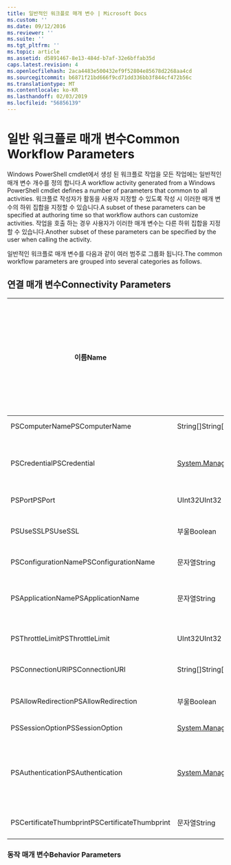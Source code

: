 ```yaml
---
title: 일반적인 워크플로 매개 변수 | Microsoft Docs
ms.custom: ''
ms.date: 09/12/2016
ms.reviewer: ''
ms.suite: ''
ms.tgt_pltfrm: ''
ms.topic: article
ms.assetid: d5891467-8e13-484d-b7af-32e6bffab35d
caps.latest.revision: 4
ms.openlocfilehash: 2aca4483e500432ef9f52804e85678d2268aa4cd
ms.sourcegitcommit: b6871f21bd666f9cd71dd336bb3f844cf472b56c
ms.translationtype: MT
ms.contentlocale: ko-KR
ms.lasthandoff: 02/03/2019
ms.locfileid: "56856139"
---
```

# <a name="common-workflow-parameters"></a><span data-ttu-id="b7fe2-102">일반 워크플로 매개 변수</span><span class="sxs-lookup"><span data-stu-id="b7fe2-102">Common Workflow Parameters</span></span>

<span data-ttu-id="b7fe2-103">Windows PowerShell cmdlet에서 생성 된 워크플로 작업을 모든 작업에는 일반적인 매개 변수 개수를 정의 합니다.</span><span class="sxs-lookup"><span data-stu-id="b7fe2-103">A workflow activity generated from a Windows PowerShell cmdlet  defines a number of parameters that common to all activities.</span></span> <span data-ttu-id="b7fe2-104">워크플로 작성자가 활동을 사용자 지정할 수 있도록 작성 시 이러한 매개 변수의 하위 집합을 지정할 수 있습니다.</span><span class="sxs-lookup"><span data-stu-id="b7fe2-104">A subset of these parameters can be specified at authoring time so that workflow authors can customize activities.</span></span> <span data-ttu-id="b7fe2-105">작업을 호출 하는 경우 사용자가 이러한 매개 변수는 다른 하위 집합을 지정할 수 있습니다.</span><span class="sxs-lookup"><span data-stu-id="b7fe2-105">Another subset of these parameters can be specified by the user when calling the activity.</span></span>

<span data-ttu-id="b7fe2-106">일반적인 워크플로 매개 변수를 다음과 같이 여러 범주로 그룹화 됩니다.</span><span class="sxs-lookup"><span data-stu-id="b7fe2-106">The common workflow parameters are grouped into several categories as follows.</span></span>

## <a name="connectivity-parameters"></a><span data-ttu-id="b7fe2-107">연결 매개 변수</span><span class="sxs-lookup"><span data-stu-id="b7fe2-107">Connectivity Parameters</span></span>

|<span data-ttu-id="b7fe2-108">이름</span><span class="sxs-lookup"><span data-stu-id="b7fe2-108">Name</span></span>|<span data-ttu-id="b7fe2-109">형식</span><span class="sxs-lookup"><span data-stu-id="b7fe2-109">Type</span></span>|<span data-ttu-id="b7fe2-110">설명</span><span class="sxs-lookup"><span data-stu-id="b7fe2-110">Description</span></span>|<span data-ttu-id="b7fe2-111">실행 시 최종 사용자가 지정할 수 있습니다.</span><span class="sxs-lookup"><span data-stu-id="b7fe2-111">Can be specified by end user at execution time?</span></span>|<span data-ttu-id="b7fe2-112">작성 시 워크플로 작성자가 지정할 수 있습니다.</span><span class="sxs-lookup"><span data-stu-id="b7fe2-112">Can be specified by workflow author at authoring time?</span></span>|<span data-ttu-id="b7fe2-113">인스턴스화할 때 워크플로 작성자가 지정할 수 있습니다.</span><span class="sxs-lookup"><span data-stu-id="b7fe2-113">Can be specified by workflow author at instantiation?</span></span>|
|----------|----------|-----------------|-----------------------------------------------------|------------------------------------------------------------|-----------------------------------------------------------|
|<span data-ttu-id="b7fe2-114">PSComputerName</span><span class="sxs-lookup"><span data-stu-id="b7fe2-114">PSComputerName</span></span>|<span data-ttu-id="b7fe2-115">String[]</span><span class="sxs-lookup"><span data-stu-id="b7fe2-115">String[]</span></span>|<span data-ttu-id="b7fe2-116">목록 작업을 시작 하는 컴퓨터 이름입니다.</span><span class="sxs-lookup"><span data-stu-id="b7fe2-116">A list of computer names for which to launch jobs.</span></span>|<span data-ttu-id="b7fe2-117">예</span><span class="sxs-lookup"><span data-stu-id="b7fe2-117">Yes</span></span>|<span data-ttu-id="b7fe2-118">예</span><span class="sxs-lookup"><span data-stu-id="b7fe2-118">Yes</span></span>|<span data-ttu-id="b7fe2-119">예</span><span class="sxs-lookup"><span data-stu-id="b7fe2-119">Yes</span></span>|
|<span data-ttu-id="b7fe2-120">PSCredential</span><span class="sxs-lookup"><span data-stu-id="b7fe2-120">PSCredential</span></span>|[<span data-ttu-id="b7fe2-121">System.Management.Automation.Pscredential</span><span class="sxs-lookup"><span data-stu-id="b7fe2-121">System.Management.Automation.Pscredential</span></span>](/dotnet/api/System.Management.Automation.PSCredential)|<span data-ttu-id="b7fe2-122">사용할 인증 자격 증명 PSComputerName 매개 변수로 지정한 컴퓨터에 로그인 합니다.</span><span class="sxs-lookup"><span data-stu-id="b7fe2-122">The authentication credential to use to login to the computers specified by the PSComputerName parameter.</span></span> <span data-ttu-id="b7fe2-123">이 매개 변수는 PSComputerName 지정 하는 경우에 유효 합니다.</span><span class="sxs-lookup"><span data-stu-id="b7fe2-123">This parameter is valid only if PSComputerName is specified.</span></span>|<span data-ttu-id="b7fe2-124">예</span><span class="sxs-lookup"><span data-stu-id="b7fe2-124">Yes</span></span>|<span data-ttu-id="b7fe2-125">예</span><span class="sxs-lookup"><span data-stu-id="b7fe2-125">Yes</span></span>|<span data-ttu-id="b7fe2-126">예</span><span class="sxs-lookup"><span data-stu-id="b7fe2-126">Yes</span></span>|
|<span data-ttu-id="b7fe2-127">PSPort</span><span class="sxs-lookup"><span data-stu-id="b7fe2-127">PSPort</span></span>|<span data-ttu-id="b7fe2-128">UInt32</span><span class="sxs-lookup"><span data-stu-id="b7fe2-128">UInt32</span></span>|<span data-ttu-id="b7fe2-129">워크플로 실행 하는 데 사용할 포트입니다.</span><span class="sxs-lookup"><span data-stu-id="b7fe2-129">The port to be used to run the workflow.</span></span>|<span data-ttu-id="b7fe2-130">예</span><span class="sxs-lookup"><span data-stu-id="b7fe2-130">Yes</span></span>|<span data-ttu-id="b7fe2-131">예</span><span class="sxs-lookup"><span data-stu-id="b7fe2-131">Yes</span></span>|<span data-ttu-id="b7fe2-132">예</span><span class="sxs-lookup"><span data-stu-id="b7fe2-132">Yes</span></span>|
|<span data-ttu-id="b7fe2-133">PSUseSSL</span><span class="sxs-lookup"><span data-stu-id="b7fe2-133">PSUseSSL</span></span>|<span data-ttu-id="b7fe2-134">부울</span><span class="sxs-lookup"><span data-stu-id="b7fe2-134">Boolean</span></span>|<span data-ttu-id="b7fe2-135">워크플로 실행 하 여 원격 컴퓨터에 보안 연결을 설정할 Secure Sockets Layer (SSL) 프로토콜을 사용 합니다.</span><span class="sxs-lookup"><span data-stu-id="b7fe2-135">Use Secure Sockets Layer (SSL) protocol to establish a secure connection to the remote computer to run the workflow.</span></span>|<span data-ttu-id="b7fe2-136">예</span><span class="sxs-lookup"><span data-stu-id="b7fe2-136">Yes</span></span>|<span data-ttu-id="b7fe2-137">예</span><span class="sxs-lookup"><span data-stu-id="b7fe2-137">Yes</span></span>|<span data-ttu-id="b7fe2-138">예</span><span class="sxs-lookup"><span data-stu-id="b7fe2-138">Yes</span></span>|
|<span data-ttu-id="b7fe2-139">PSConfigurationName</span><span class="sxs-lookup"><span data-stu-id="b7fe2-139">PSConfigurationName</span></span>|<span data-ttu-id="b7fe2-140">문자열</span><span class="sxs-lookup"><span data-stu-id="b7fe2-140">String</span></span>|<span data-ttu-id="b7fe2-141">워크플로 실행 하는 데 세션 구성을 가져옵니다.</span><span class="sxs-lookup"><span data-stu-id="b7fe2-141">The session configuration used to run the workflow.</span></span>|<span data-ttu-id="b7fe2-142">예</span><span class="sxs-lookup"><span data-stu-id="b7fe2-142">Yes</span></span>|<span data-ttu-id="b7fe2-143">예</span><span class="sxs-lookup"><span data-stu-id="b7fe2-143">Yes</span></span>|<span data-ttu-id="b7fe2-144">예</span><span class="sxs-lookup"><span data-stu-id="b7fe2-144">Yes</span></span>|
|<span data-ttu-id="b7fe2-145">PSApplicationName</span><span class="sxs-lookup"><span data-stu-id="b7fe2-145">PSApplicationName</span></span>|<span data-ttu-id="b7fe2-146">문자열</span><span class="sxs-lookup"><span data-stu-id="b7fe2-146">String</span></span>|<span data-ttu-id="b7fe2-147">워크플로 실행을 위한 연결 URI의 응용 프로그램 이름 부분입니다.</span><span class="sxs-lookup"><span data-stu-id="b7fe2-147">The application name portion of the connection URI for the workflow execution.</span></span> <span data-ttu-id="b7fe2-148">ConnectionURI 매개 변수를 사용 하지 않는 경우에이 매개 변수를 사용 합니다.</span><span class="sxs-lookup"><span data-stu-id="b7fe2-148">Use this parameter only when you are not using the ConnectionURI parameter.</span></span>|<span data-ttu-id="b7fe2-149">예</span><span class="sxs-lookup"><span data-stu-id="b7fe2-149">Yes</span></span>|<span data-ttu-id="b7fe2-150">예</span><span class="sxs-lookup"><span data-stu-id="b7fe2-150">Yes</span></span>|<span data-ttu-id="b7fe2-151">예</span><span class="sxs-lookup"><span data-stu-id="b7fe2-151">Yes</span></span>|
|<span data-ttu-id="b7fe2-152">PSThrottleLimit</span><span class="sxs-lookup"><span data-stu-id="b7fe2-152">PSThrottleLimit</span></span>|<span data-ttu-id="b7fe2-153">UInt32</span><span class="sxs-lookup"><span data-stu-id="b7fe2-153">UInt32</span></span>|<span data-ttu-id="b7fe2-154">워크플로 실행 하도록 설정할 수 있는 동시 연결의 최대 수입니다.</span><span class="sxs-lookup"><span data-stu-id="b7fe2-154">The maximum number of concurrent connections that can be established to run the workflow.</span></span>|<span data-ttu-id="b7fe2-155">예</span><span class="sxs-lookup"><span data-stu-id="b7fe2-155">Yes</span></span>|<span data-ttu-id="b7fe2-156">TBD</span><span class="sxs-lookup"><span data-stu-id="b7fe2-156">TBD</span></span>|<span data-ttu-id="b7fe2-157">예</span><span class="sxs-lookup"><span data-stu-id="b7fe2-157">Yes</span></span>|
|<span data-ttu-id="b7fe2-158">PSConnectionURI</span><span class="sxs-lookup"><span data-stu-id="b7fe2-158">PSConnectionURI</span></span>|<span data-ttu-id="b7fe2-159">String[]</span><span class="sxs-lookup"><span data-stu-id="b7fe2-159">String[]</span></span>|<span data-ttu-id="b7fe2-160">배열 워크플로 실행 하는 데 사용 하는 대화형 세션에 대 한 끝점을 지정 하는 정규화 된 Uri입니다.</span><span class="sxs-lookup"><span data-stu-id="b7fe2-160">An array of fully-qualified URIs that specify the endpoints for the interactive sessions used to run the workflow.</span></span>|<span data-ttu-id="b7fe2-161">예</span><span class="sxs-lookup"><span data-stu-id="b7fe2-161">Yes</span></span>|<span data-ttu-id="b7fe2-162">예</span><span class="sxs-lookup"><span data-stu-id="b7fe2-162">Yes</span></span>|<span data-ttu-id="b7fe2-163">예</span><span class="sxs-lookup"><span data-stu-id="b7fe2-163">Yes</span></span>|
|<span data-ttu-id="b7fe2-164">PSAllowRedirection</span><span class="sxs-lookup"><span data-stu-id="b7fe2-164">PSAllowRedirection</span></span>|<span data-ttu-id="b7fe2-165">부울</span><span class="sxs-lookup"><span data-stu-id="b7fe2-165">Boolean</span></span>|<span data-ttu-id="b7fe2-166">이 연결 워크플로 실행 하는 대체 URI로 리디렉션할 수 있도록 할지 여부를 지정 합니다.</span><span class="sxs-lookup"><span data-stu-id="b7fe2-166">Specifies whether to allow redirection of this connection to an alternate URI to run the workflow.</span></span>|<span data-ttu-id="b7fe2-167">예</span><span class="sxs-lookup"><span data-stu-id="b7fe2-167">Yes</span></span>|<span data-ttu-id="b7fe2-168">예</span><span class="sxs-lookup"><span data-stu-id="b7fe2-168">Yes</span></span>|<span data-ttu-id="b7fe2-169">예</span><span class="sxs-lookup"><span data-stu-id="b7fe2-169">Yes</span></span>|
|<span data-ttu-id="b7fe2-170">PSSessionOption</span><span class="sxs-lookup"><span data-stu-id="b7fe2-170">PSSessionOption</span></span>|[<span data-ttu-id="b7fe2-171">System.Management.Automation.Remoting.Pssessionoption</span><span class="sxs-lookup"><span data-stu-id="b7fe2-171">System.Management.Automation.Remoting.Pssessionoption</span></span>](/dotnet/api/System.Management.Automation.Remoting.PSSessionOption)|<span data-ttu-id="b7fe2-172">워크플로 실행 하는 데 사용 하는 세션에 대 한 고급 옵션입니다.</span><span class="sxs-lookup"><span data-stu-id="b7fe2-172">Advanced options for the session used to run the workflow.</span></span>|<span data-ttu-id="b7fe2-173">예</span><span class="sxs-lookup"><span data-stu-id="b7fe2-173">Yes</span></span>|<span data-ttu-id="b7fe2-174">예</span><span class="sxs-lookup"><span data-stu-id="b7fe2-174">Yes</span></span>|<span data-ttu-id="b7fe2-175">예</span><span class="sxs-lookup"><span data-stu-id="b7fe2-175">Yes</span></span>|
|<span data-ttu-id="b7fe2-176">PSAuthentication</span><span class="sxs-lookup"><span data-stu-id="b7fe2-176">PSAuthentication</span></span>|[<span data-ttu-id="b7fe2-177">System.Management.Automation.Runspaces.Authenticationmechanism</span><span class="sxs-lookup"><span data-stu-id="b7fe2-177">System.Management.Automation.Runspaces.Authenticationmechanism</span></span>](/dotnet/api/System.Management.Automation.Runspaces.AuthenticationMechanism)|<span data-ttu-id="b7fe2-178">값을 [System.Management.Automation.Runspaces.Authenticationmechanism](/dotnet/api/System.Management.Automation.Runspaces.AuthenticationMechanism) 사용자의 자격 증명을 인증 하는 데 사용 되는 인증 메커니즘을 지정 하는 열거형입니다.</span><span class="sxs-lookup"><span data-stu-id="b7fe2-178">A value of the [System.Management.Automation.Runspaces.Authenticationmechanism](/dotnet/api/System.Management.Automation.Runspaces.AuthenticationMechanism) enumeration that specifies the authentication mechanism used to authenticate the user's credentials.</span></span>|<span data-ttu-id="b7fe2-179">예</span><span class="sxs-lookup"><span data-stu-id="b7fe2-179">Yes</span></span>|<span data-ttu-id="b7fe2-180">예</span><span class="sxs-lookup"><span data-stu-id="b7fe2-180">Yes</span></span>|<span data-ttu-id="b7fe2-181">예</span><span class="sxs-lookup"><span data-stu-id="b7fe2-181">Yes</span></span>|
|<span data-ttu-id="b7fe2-182">PSCertificateThumbprint</span><span class="sxs-lookup"><span data-stu-id="b7fe2-182">PSCertificateThumbprint</span></span>|<span data-ttu-id="b7fe2-183">문자열</span><span class="sxs-lookup"><span data-stu-id="b7fe2-183">String</span></span>|<span data-ttu-id="b7fe2-184">디지털 공개 키 인증서 (X509) 워크플로 실행할 수 있는 권한을 가진 사용자 계정.</span><span class="sxs-lookup"><span data-stu-id="b7fe2-184">The digital public key certificate (X509) of a user account that has permission to run the workflow.</span></span>|<span data-ttu-id="b7fe2-185">예</span><span class="sxs-lookup"><span data-stu-id="b7fe2-185">Yes</span></span>|<span data-ttu-id="b7fe2-186">예</span><span class="sxs-lookup"><span data-stu-id="b7fe2-186">Yes</span></span>|<span data-ttu-id="b7fe2-187">예</span><span class="sxs-lookup"><span data-stu-id="b7fe2-187">Yes</span></span>|

### <a name="behavior-parameters"></a><span data-ttu-id="b7fe2-188">동작 매개 변수</span><span class="sxs-lookup"><span data-stu-id="b7fe2-188">Behavior Parameters</span></span>